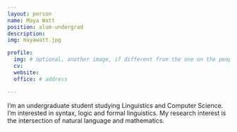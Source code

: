 ```yaml
---
layout: person
name: Maya Watt
position: alum-undergrad
description:
img: mayawatt.jpg

profile:
  img: # optional, another image, if different from the one on the people page
  cv:
  website:
  office: # address

---
```

 I’m an undergraduate student studying Linguistics and Computer Science. I’m interested in syntax, logic and formal linguistics. My research interest is the intersection of natural language and mathematics.
